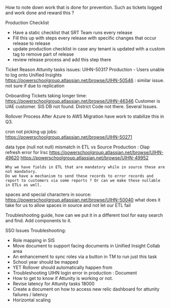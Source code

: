 
How to note down work that is done for prevention. Such as tickets logged and work done and reward this ? 

Production Checklist
- Have a static checklist that SRT Team runs every release 
- Fill this up with steps every release with specific changes that occur release to release 
- update production checklist in case any tenant is updated with a custom tag to remove part of release
- review release process and add this step there 


Ticket      Reason 
Attunity tasks issues: 
    UIHN-50317 Production - Users unable to log onto Unified Insights 
    https://powerschoolgroup.atlassian.net/browse/UIHN-50546 : similar issue. not sure if due to replication 
    

Onboarding Tickets taking longer time:
    https://powerschoolgroup.atlassian.net/browse/UIHN-46346
    Customer is UAE customer. SIS DB not found. District Code not there. Several Issues. 

Rollover Process
    After Azure to AWS Migration have work to stabilize this in Q3. 

cron not picking up jobs: 
    https://powerschoolgroup.atlassian.net/browse/UIHN-50271

data type (null not null) mismatch in ETL vs Source
    Production : Olap refresh error for lrsc
    https://powerschoolgroup.atlassian.net/browse/UIHN-49620
    https://powerschoolgroup.atlassian.net/browse/UIHN-49952

    Why we have fields in ETL that are mandatory while in source these are not mandatory. 
    Do we have a mechanism to send these records to error records and report to customers via some reports ? Or can we make these nullable in ETLs as well. 

spaces and special characters in source:
    https://powerschoolgroup.atlassian.net/browse/UIHN-50040
    what does it take for us to allow spaces in source and not let our ETL fail


Troubleshooting guide, how can we put it in a different tool for easy search and find. Add components to it. 

SSO Issues Troubleshooting: 
- Role mapping in SIS 
- Move document to support facing documents in Unified Insight Collab area 
- An enhancement to sync roles via a button in TM to run just this task
- School year should be mapped 
- YET Rollover should automatically happen from 
- Troubleshooting UIHN login error in production : Document 
- How to get to know if Attunity is working or not. 
- Revise latency for Attunity tasks 18000
- Create a document on how to access new relic dashboard for attunity failures / latency 
- Horizontal scaling 
